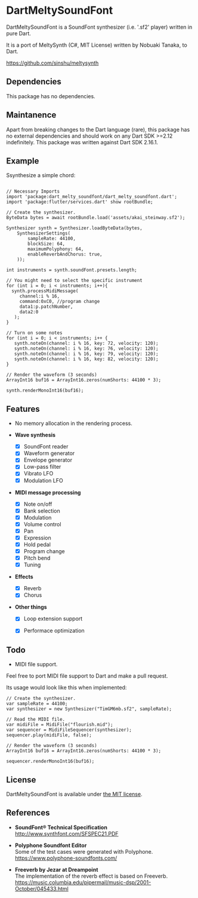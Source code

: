 # DartMeltySoundFont

DartMeltySoundFont is a SoundFont synthesizer (i.e. '.sf2' player) written in pure Dart.

It is a port of MeltySynth (C#, MIT License) written by Nobuaki Tanaka, to Dart.

https://github.com/sinshu/meltysynth

## Dependencies

This package has no dependencies.

## Maintanence

Apart from breaking changes to the Dart language (rare), this package has no external dependencies and should work on any Dart SDK >=2.12 indefinitely. This package was written against Dart SDK 2.16.1.

## Example

Ssynthesize a simple chord:

```

// Necessary Imports
import 'package:dart_melty_soundfont/dart_melty_soundfont.dart';
import 'package:flutter/services.dart' show rootBundle;

// Create the synthesizer.
ByteData bytes = await rootBundle.load('assets/akai_steinway.sf2');

Synthesizer synth = Synthesizer.loadByteData(bytes, 
    SynthesizerSettings(
        sampleRate: 44100, 
        blockSize: 64, 
        maximumPolyphony: 64, 
        enableReverbAndChorus: true,
    ));

int instruments = synth.soundFont.presets.length;

// You might need to select the specific instrument
for (int i = 0; i < instruments; i++){
  synth.processMidiMessage(
     channel:i % 16, 
     command:0xC0, //program change
     data1:p.patchNumber, 
     data2:0
   );
}

// Turn on some notes
for (int i = 0; i < instruments; i++ {
   synth.noteOn(channel: i % 16, key: 72, velocity: 120);
   synth.noteOn(channel: i % 16, key: 76, velocity: 120);
   synth.noteOn(channel: i % 16, key: 79, velocity: 120);
   synth.noteOn(channel: i % 16, key: 82, velocity: 120);
}

// Render the waveform (3 seconds)
ArrayInt16 buf16 = ArrayInt16.zeros(numShorts: 44100 * 3);

synth.renderMonoInt16(buf16);
```

## Features

* No memory allocation in the rendering process.

* __Wave synthesis__
    - [x] SoundFont reader
    - [x] Waveform generator
    - [x] Envelope generator
    - [x] Low-pass filter
    - [x] Vibrato LFO
    - [x] Modulation LFO
* __MIDI message processing__
    - [x] Note on/off
    - [x] Bank selection
    - [x] Modulation
    - [x] Volume control
    - [x] Pan
    - [x] Expression
    - [x] Hold pedal
    - [x] Program change
    - [x] Pitch bend
    - [x] Tuning
* __Effects__
    - [x] Reverb
    - [x] Chorus
* __Other things__
    - [x] Loop extension support
    - [x] Performace optimization


## Todo

- MIDI file support. 

Feel free to port MIDI file support to Dart and make a pull request. 

Its usage would look like this when implemented:

```
// Create the synthesizer.
var sampleRate = 44100;
var synthesizer = new Synthesizer("TimGM6mb.sf2", sampleRate);

// Read the MIDI file.
var midiFile = MidiFile("flourish.mid");
var sequencer = MidiFileSequencer(synthesizer);
sequencer.play(midiFile, false);

// Render the waveform (3 seconds)
ArrayInt16 buf16 = ArrayInt16.zeros(numShorts: 44100 * 3);

sequencer.renderMonoInt16(buf16);
```


## License

DartMeltySoundFont is available under [the MIT license](LICENSE.txt).



## References

* __SoundFont&reg; Technical Specification__  
http://www.synthfont.com/SFSPEC21.PDF

* __Polyphone Soundfont Editor__  
Some of the test cases were generated with Polyphone.  
https://www.polyphone-soundfonts.com/

* __Freeverb by Jezar at Dreampoint__  
The implementation of the reverb effect is based on Freeverb.  
https://music.columbia.edu/pipermail/music-dsp/2001-October/045433.html
